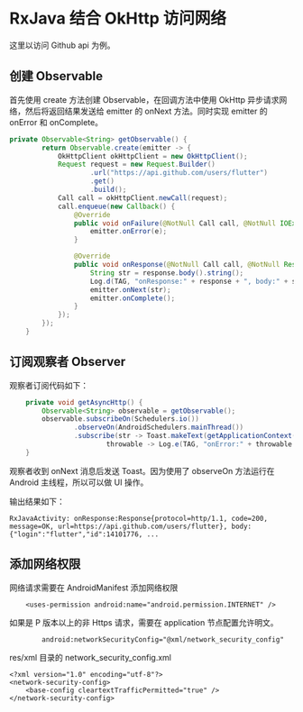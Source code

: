 # RxJava 结合 OkHttp 访问网络

这里以访问 Github api 为例。

## 创建 Observable

首先使用 create 方法创建 Observable，在回调方法中使用 OkHttp 异步请求网络，然后将返回结果发送给 emitter 的 onNext 方法。同时实现 emitter 的 onError 和 onComplete。

```java
private Observable<String> getObservable() {
        return Observable.create(emitter -> {
            OkHttpClient okHttpClient = new OkHttpClient();
            Request request = new Request.Builder()
                    .url("https://api.github.com/users/flutter")
                    .get()
                    .build();
            Call call = okHttpClient.newCall(request);
            call.enqueue(new Callback() {
                @Override
                public void onFailure(@NotNull Call call, @NotNull IOException e) {
                    emitter.onError(e);
                }

                @Override
                public void onResponse(@NotNull Call call, @NotNull Response response) throws IOException {
                    String str = response.body().string();
                    Log.d(TAG, "onResponse:" + response + ", body:" + str);
                    emitter.onNext(str);
                    emitter.onComplete();
                }
            });
        });
    }
```

## 订阅观察者 Observer

观察者订阅代码如下：

```java
    private void getAsyncHttp() {
        Observable<String> observable = getObservable();
        observable.subscribeOn(Schedulers.io())
                .observeOn(AndroidSchedulers.mainThread())
                .subscribe(str -> Toast.makeText(getApplicationContext(), "load success:" + str, Toast.LENGTH_LONG).show(),
                        throwable -> Log.e(TAG, "onError:" + throwable.getMessage()), () -> Log.d(TAG, "onCompleted"));
    }
```

观察者收到 onNext 消息后发送 Toast。因为使用了 observeOn 方法运行在 Android 主线程，所以可以做 UI 操作。

输出结果如下：

```
RxJavaActivity: onResponse:Response{protocol=http/1.1, code=200, message=OK, url=https://api.github.com/users/flutter}, body:{"login":"flutter","id":14101776, ...
```

## 添加网络权限

网络请求需要在 AndroidManifest 添加网络权限

```
    <uses-permission android:name="android.permission.INTERNET" />
```

如果是 P 版本以上的非 Https 请求，需要在 application 节点配置允许明文。

```
        android:networkSecurityConfig="@xml/network_security_config"
```

res/xml 目录的 network_security_config.xml

```
<?xml version="1.0" encoding="utf-8"?>
<network-security-config>
    <base-config cleartextTrafficPermitted="true" />
</network-security-config>
```
